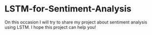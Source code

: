 # LSTM-for-Sentiment-Analysis
On this occasion I will try to share my project about sentiment analysis using LSTM. I hope this project can help you!
